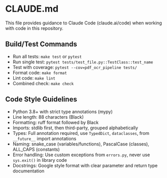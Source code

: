 # CLAUDE.md

This file provides guidance to Claude Code (claude.ai/code) when working with code in this repository.

## Build/Test Commands
- Run all tests: `make test` or `pytest`
- Run single test: `pytest tests/test_file.py::TestClass::test_name`
- Test with coverage: `pytest --cov=pdf_ocr_pipeline tests/`
- Format code: `make format`
- Lint code: `make lint`
- Combined check: `make check`

## Code Style Guidelines
- Python 3.8+ with strict type annotations (mypy)
- Line length: 88 characters (Black)
- Formatting: ruff format followed by Black
- Imports: stdlib first, then third-party, grouped alphabetically
- Types: Full annotation required, use `TypedDict`, `dataclasses`, from `__future__` import annotations
- Naming: snake_case (variables/functions), PascalCase (classes), ALL_CAPS (constants)
- Error handling: Use custom exceptions from `errors.py`, never use `sys.exit()` in library code
- Docstrings: Google style format with clear parameter and return type documentation